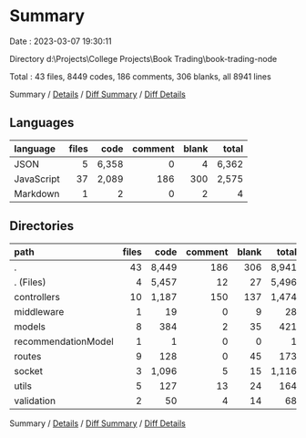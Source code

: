 # Summary

Date : 2023-03-07 19:30:11

Directory d:\\Projects\\College Projects\\Book Trading\\book-trading-node

Total : 43 files,  8449 codes, 186 comments, 306 blanks, all 8941 lines

Summary / [Details](details.md) / [Diff Summary](diff.md) / [Diff Details](diff-details.md)

## Languages
| language | files | code | comment | blank | total |
| :--- | ---: | ---: | ---: | ---: | ---: |
| JSON | 5 | 6,358 | 0 | 4 | 6,362 |
| JavaScript | 37 | 2,089 | 186 | 300 | 2,575 |
| Markdown | 1 | 2 | 0 | 2 | 4 |

## Directories
| path | files | code | comment | blank | total |
| :--- | ---: | ---: | ---: | ---: | ---: |
| . | 43 | 8,449 | 186 | 306 | 8,941 |
| . (Files) | 4 | 5,457 | 12 | 27 | 5,496 |
| controllers | 10 | 1,187 | 150 | 137 | 1,474 |
| middleware | 1 | 19 | 0 | 9 | 28 |
| models | 8 | 384 | 2 | 35 | 421 |
| recommendationModel | 1 | 1 | 0 | 0 | 1 |
| routes | 9 | 128 | 0 | 45 | 173 |
| socket | 3 | 1,096 | 5 | 15 | 1,116 |
| utils | 5 | 127 | 13 | 24 | 164 |
| validation | 2 | 50 | 4 | 14 | 68 |

Summary / [Details](details.md) / [Diff Summary](diff.md) / [Diff Details](diff-details.md)